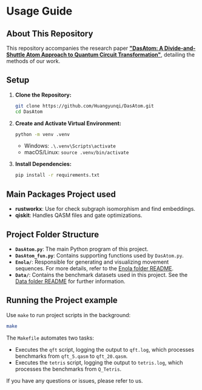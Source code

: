 
# Usage Guide
## About This Repository
This repository accompanies the research paper [**"DasAtom: A Divide-and-Shuttle Atom Approach to Quantum Circuit Transformation"**](https://arxiv.org/abs/2409.03185), detailing the methods of our work.

## Setup

1. **Clone the Repository:**

   ```bash
   git clone https://github.com/Huangyunqi/DasAtom.git
   cd DasAtom
   ```

2. **Create and Activate Virtual Environment:**

   ```bash
   python -m venv .venv
   ```

   - Windows: `.\.venv\Scripts\activate`
   - macOS/Linux: `source .venv/bin/activate`

3. **Install Dependencies:**

   ```bash
   pip install -r requirements.txt
   ```

## Main Packages Project used

- **rustworkx**: Use for check subgraph isomorphism and find embeddings.
- **qiskit**: Handles QASM files and gate optimizations.

## Project Folder Structure

- **`DasAtom.py`**: The main Python program of this project.
- **`DasAtom_fun.py`**: Contains supporting functions used by `DasAtom.py`.
- **`Enola/`**: Responsible for generating and visualizing movement sequences. For more details, refer to the [Enola folder README](Enola/README.md).
- **`Data/`**: Contains the benchmark datasets used in this project. See the [Data folder README](Data/README.md) for further information.


## Running the Project example

Use `make` to run project scripts in the background:

```bash
make
```

The `Makefile` automates two tasks:

- Executes the `qft` script, logging the output to `qft.log`, which processes benchmarks from `qft_5.qasm` to `qft_20.qasm`.
- Executes the `tetris` script, logging the output to `tetris.log`, which processes the benchmarks from `Q_Tetris`.


If you have any questions or issues, please refer to us.
